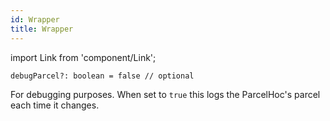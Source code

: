 ```yaml
---
id: Wrapper
title: Wrapper
---
```


import Link from 'component/Link';

```flow
debugParcel?: boolean = false // optional
```

For debugging purposes. When set to `true` this logs the ParcelHoc's parcel each time it changes.
